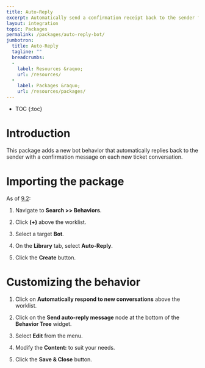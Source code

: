 ```yaml
---
title: Auto-Reply
excerpt: Automatically send a confirmation receipt back to the sender for each new conversation.
layout: integration
topic: Packages
permalink: /packages/auto-reply-bot/
jumbotron:
  title: Auto-Reply
  tagline: ""
  breadcrumbs:
  -
    label: Resources &raquo;
    url: /resources/
  -
    label: Packages &raquo;
    url: /resources/packages/
---
```


* TOC
{:toc}

# Introduction

This package adds a new bot behavior that automatically replies back to the sender with a confirmation message on each new ticket conversation.

# Importing the package

As of [9.2](/releases/9.2/):

1. Navigate to **Search >> Behaviors**.

1. Click **(+)** above the worklist.

1. Select a target **Bot**.

1. On the **Library** tab, select **Auto-Reply**.

1. Click the **Create** button.

# Customizing the behavior

1. Click on **Automatically respond to new conversations** above the worklist.

1. Click on the **Send auto-reply message** node at the bottom of the **Behavior Tree** widget. 

1. Select **Edit** from the menu.

1. Modify the **Content:** to suit your needs.

1. Click the **Save &amp; Close** button.